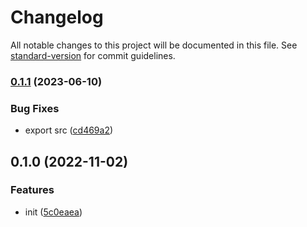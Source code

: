 # Changelog

All notable changes to this project will be documented in this file. See [standard-version](https://github.com/conventional-changelog/standard-version) for commit guidelines.

### [0.1.1](https://github.com/BlackGlory/extra-blob/compare/v0.1.0...v0.1.1) (2023-06-10)


### Bug Fixes

* export src ([cd469a2](https://github.com/BlackGlory/extra-blob/commit/cd469a258f8720869c04f6e91f45bfc5b9a6af69))

## 0.1.0 (2022-11-02)


### Features

* init ([5c0eaea](https://github.com/BlackGlory/extra-blob/commit/5c0eaea12fb7b4d2d39bca0311b83cc8cd00e3d1))
